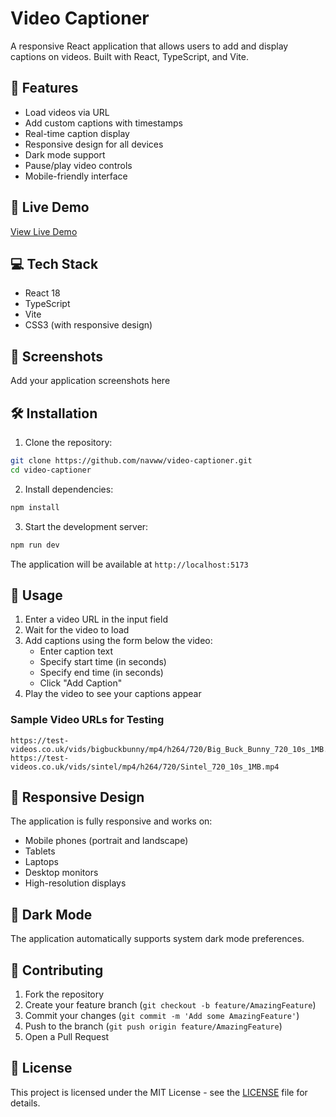 # Video Captioner

A responsive React application that allows users to add and display captions on videos. Built with React, TypeScript, and Vite.

## 🌟 Features

- Load videos via URL
- Add custom captions with timestamps
- Real-time caption display
- Responsive design for all devices
- Dark mode support
- Pause/play video controls
- Mobile-friendly interface

## 🚀 Live Demo

[View Live Demo](your-deployed-url-here)

## 💻 Tech Stack

- React 18
- TypeScript
- Vite
- CSS3 (with responsive design)

## 📱 Screenshots

Add your application screenshots here

## 🛠️ Installation

1. Clone the repository:
```bash
git clone https://github.com/navww/video-captioner.git
cd video-captioner
```

2. Install dependencies:
```bash
npm install
```

3. Start the development server:
```bash
npm run dev
```

The application will be available at `http://localhost:5173`

## 🎥 Usage

1. Enter a video URL in the input field
2. Wait for the video to load
3. Add captions using the form below the video:
   - Enter caption text
   - Specify start time (in seconds)
   - Specify end time (in seconds)
   - Click "Add Caption"
4. Play the video to see your captions appear

### Sample Video URLs for Testing

```
https://test-videos.co.uk/vids/bigbuckbunny/mp4/h264/720/Big_Buck_Bunny_720_10s_1MB.mp4
https://test-videos.co.uk/vids/sintel/mp4/h264/720/Sintel_720_10s_1MB.mp4
```

## 📱 Responsive Design

The application is fully responsive and works on:
- Mobile phones (portrait and landscape)
- Tablets
- Laptops
- Desktop monitors
- High-resolution displays

## 🌙 Dark Mode

The application automatically supports system dark mode preferences.

## 🤝 Contributing

1. Fork the repository
2. Create your feature branch (`git checkout -b feature/AmazingFeature`)
3. Commit your changes (`git commit -m 'Add some AmazingFeature'`)
4. Push to the branch (`git push origin feature/AmazingFeature`)
5. Open a Pull Request

## 📄 License

This project is licensed under the MIT License - see the [LICENSE](LICENSE) file for details. 
